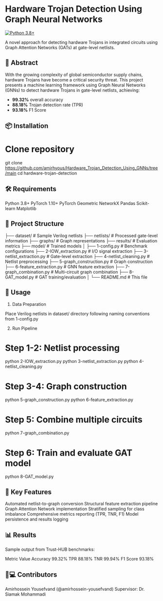 # Hardware Trojan Detection Using Graph Neural Networks

[![Python 3.8+](https://img.shields.io/badge/Python-3.8%2B-blue.svg)](https://www.python.org/)

A novel approach for detecting hardware Trojans in integrated circuits using Graph Attention Networks (GATs) at gate-level netlists.

## 📖 Abstract
With the growing complexity of global semiconductor supply chains, hardware Trojans have become a critical security threat. This project presents a machine learning framework using Graph Neural Networks (GNNs) to detect hardware Trojans in gate-level netlists, achieving:
- **99.32%** overall accuracy
- **88.18%** Trojan detection rate (TPR)
- **93.18%** F1 Score

## 📦 Installation

# Clone repository
git clone https://github.com/amirhyous/Hardware_Trojan_Detection_Using_GNNs/tree/main
cd hardware-trojan-detection

## 🛠️ Requirements

Python 3.8+
PyTorch 1.10+
PyTorch Geometric
NetworkX
Pandas
Scikit-learn
Matplotlib

## 📂 Project Structure

├── dataset/               # Sample Verilog netlists
├── netlists/             # Processed gate-level information
├── graphs/               # Graph representations
├── results/              # Evaluation metrics
├── model/                # Trained models
│
├── 1-config.py           # Benchmark configurations
├── 2-IOW_extraction.py   # I/O signal extraction
├── 3-netlist_extraction.py # Gate-level extraction
├── 4-netlist_cleaning.py # Netlist preprocessing
├── 5-graph_construction.py # Graph construction
├── 6-feature_extraction.py # GNN feature extraction
├── 7-graph_combination.py # Multi-circuit graph combination
├── 8-GAT_model.py        # GAT training/evaluation
│
└── README.md             # This file

## 🚀 Usage

1. Data Preparation

Place Verilog netlists in dataset/ directory following naming conventions from 1-config.py

2. Run Pipeline

# Step 1-2: Netlist processing
python 2-IOW_extraction.py
python 3-netlist_extraction.py
python 4-netlist_cleaning.py

# Step 3-4: Graph construction
python 5-graph_construction.py
python 6-feature_extraction.py

# Step 5: Combine multiple circuits
python 7-graph_combination.py

# Step 6: Train and evaluate GAT model
python 8-GAT_model.py

## 🎯 Key Features

Automated netlist-to-graph conversion
Structural feature extraction pipeline
Graph Attention Network implementation
Stratified sampling for class imbalance
Comprehensive metrics reporting (TPR, TNR, F1)
Model persistence and results logging

## 📊 Results

Sample output from Trust-HUB benchmarks:

Metric	Value
Accuracy	99.32%
TPR	88.18%
TNR	99.94%
F1 Score	93.18%

## 👨💻 Contributors

Amirhossein Yousefvand (@amirhossein-yousefvand)
Supervisor: Dr. Siamak Mohammadi




